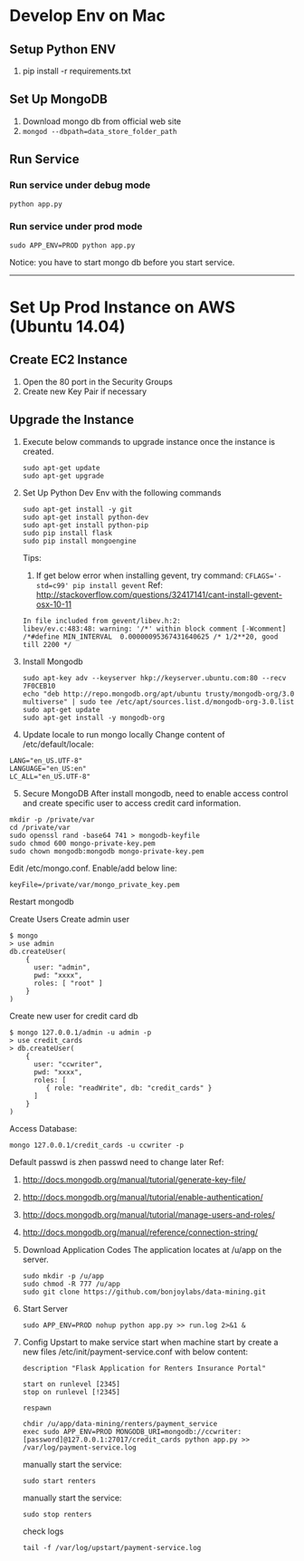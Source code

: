 # Develop Env on Mac

## Setup Python ENV
1. pip install -r requirements.txt

## Set Up MongoDB
1. Download mongo db from official web site
2. `mongod --dbpath=data_store_folder_path`


## Run Service

### Run service under debug mode
```
python app.py
```

### Run service under prod mode
```
sudo APP_ENV=PROD python app.py
```

Notice: you have to start mongo db before you start service.

---------------
# Set Up Prod Instance on AWS (Ubuntu 14.04)

## Create EC2 Instance
1. Open the 80 port in the Security Groups
2. Create new Key Pair if necessary

## Upgrade the Instance
1. Execute below commands to upgrade instance once the instance is created.
    ```
    sudo apt-get update
    sudo apt-get upgrade
    ```
2. Set Up Python Dev Env with the following commands
    ```
    sudo apt-get install -y git
    sudo apt-get install python-dev
    sudo apt-get install python-pip
    sudo pip install flask
    sudo pip install mongoengine
    ```

    Tips:
    1. If get below error when installing gevent, try command: `CFLAGS='-std=c99' pip install gevent`
    Ref: http://stackoverflow.com/questions/32417141/cant-install-gevent-osx-10-11
    ```
    In file included from gevent/libev.h:2:
    libev/ev.c:483:48: warning: '/*' within block comment [-Wcomment]
    /*#define MIN_INTERVAL  0.00000095367431640625 /* 1/2**20, good till 2200 */
    ```

3. Install Mongodb
    ```
    sudo apt-key adv --keyserver hkp://keyserver.ubuntu.com:80 --recv 7F0CEB10
    echo "deb http://repo.mongodb.org/apt/ubuntu trusty/mongodb-org/3.0 multiverse" | sudo tee /etc/apt/sources.list.d/mongodb-org-3.0.list
    sudo apt-get update
    sudo apt-get install -y mongodb-org
    ```

4. Update locale to run mongo locally
Change content of /etc/default/locale:
```
LANG="en_US.UTF-8"
LANGUAGE="en_US:en"
LC_ALL="en_US.UTF-8"
```

5. Secure MongoDB
After install mongodb, need to enable access control and create specific user to access credit card information.
```
mkdir -p /private/var
cd /private/var
sudo openssl rand -base64 741 > mongodb-keyfile
sudo chmod 600 mongo-private-key.pem
sudo chown mongodb:mongodb mongo-private-key.pem
```

Edit /etc/mongo.conf. Enable/add below line:
```
keyFile=/private/var/mongo_private_key.pem
```

Restart mongodb

Create Users
Create admin user
```
$ mongo
> use admin
db.createUser(
    {
      user: "admin",
      pwd: "xxxx",
      roles: [ "root" ]
    }
)
```
Create new user for credit card db
```
$ mongo 127.0.0.1/admin -u admin -p
> use credit_cards
> db.createUser(
    {
      user: "ccwriter",
      pwd: "xxxx",
      roles: [
         { role: "readWrite", db: "credit_cards" }
      ]
    }
)
```

Access Database:
```
mongo 127.0.0.1/credit_cards -u ccwriter -p
```
Default passwd is zhen passwd need to change later
Ref:
1. http://docs.mongodb.org/manual/tutorial/generate-key-file/
2. http://docs.mongodb.org/manual/tutorial/enable-authentication/
3. http://docs.mongodb.org/manual/tutorial/manage-users-and-roles/
4. http://docs.mongodb.org/manual/reference/connection-string/

5. Download Application Codes
    The application locates at /u/app on the server.

    ```
    sudo mkdir -p /u/app
    sudo chmod -R 777 /u/app
    sudo git clone https://github.com/bonjoylabs/data-mining.git
    ```
6. Start Server
    ```
    sudo APP_ENV=PROD nohup python app.py >> run.log 2>&1 &
    ```

7. Config Upstart to make service start when machine start by create a new files /etc/init/payment-service.conf with below content:

    ```
    description "Flask Application for Renters Insurance Portal"

    start on runlevel [2345]
    stop on runlevel [!2345]

    respawn

    chdir /u/app/data-mining/renters/payment_service
    exec sudo APP_ENV=PROD MONGODB_URI=mongodb://ccwriter:[password]@127.0.0.1:27017/credit_cards python app.py >> /var/log/payment-service.log
    ```

    manually start the service:
    ```
    sudo start renters
    ```

    manually start the service:
    ```
    sudo stop renters
    ```

    check logs
    ```
    tail -f /var/log/upstart/payment-service.log
    ```
